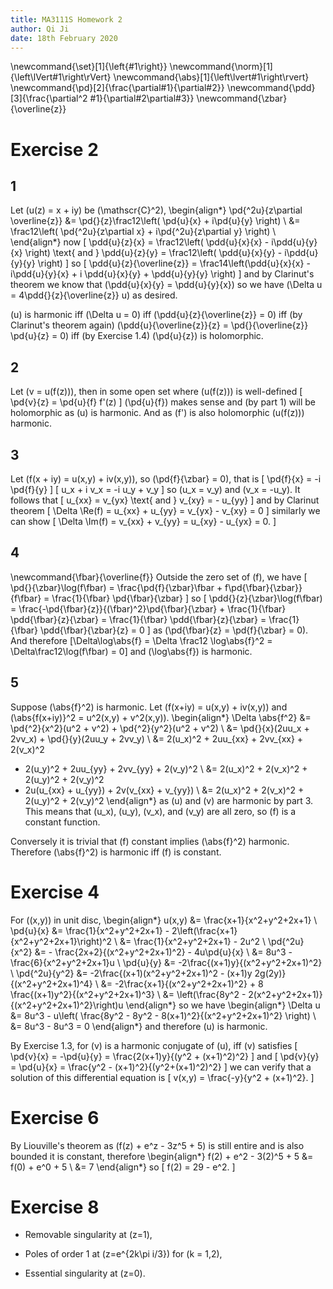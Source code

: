 ```yaml
---
title: MA3111S Homework 2
author: Qi Ji
date: 18th February 2020
---
```


\newcommand{\set}[1]{\left\{#1\right\}}
\newcommand{\norm}[1]{\left\lVert#1\right\rVert}
\newcommand{\abs}[1]{\left\lvert#1\right\rvert}
\newcommand{\pd}[2]{\frac{\partial#1}{\partial#2}}
\newcommand{\pdd}[3]{\frac{\partial^2 #1}{\partial#2\partial#3}}
\newcommand{\zbar}{\overline{z}}

# Exercise 2

## 1

Let \(u(z) = x + iy\) be \(\mathscr{C}^2\),
\begin{align*}
\pd{^2u}{z\partial \overline{z}}
&= \pd{}{z}\frac12\left( \pd{u}{x} + i\pd{u}{y} \right) \\
&= \frac12\left( \pd{^2u}{z\partial x} + i\pd{^2u}{z\partial y} \right) \\
\end{align*}
now
\[
\pdd{u}{z}{x} = \frac12\left( \pdd{u}{x}{x} - i\pdd{u}{y}{x} \right)
\text{ and }
\pdd{u}{z}{y} = \frac12\left( \pdd{u}{x}{y} - i\pdd{u}{y}{y} \right)
\]
so
\[
\pdd{u}{z}{\overline{z}} = \frac14\left(\pdd{u}{x}{x} - i\pdd{u}{y}{x} + i \pdd{u}{x}{y} + \pdd{u}{y}{y} \right)
\]
and by Clarinut's theorem we know that \(\pdd{u}{x}{y} = \pdd{u}{y}{x}\) so we have \(\Delta u = 4\pdd{}{z}{\overline{z}} u\) as desired.

\(u\) is harmonic iff \(\Delta u = 0\) iff \(\pdd{u}{z}{\overline{z}} = 0\) iff (by Clarinut's theorem again) \(\pdd{u}{\overline{z}}{z} = \pd{}{\overline{z}} \pd{u}{z} = 0\)
iff (by Exercise 1.4\) \(\pd{u}{z}\) is holomorphic.

## 2

Let \(v = u(f(z))\), then in some open set where \(u(f(z))\) is well-defined
\[ \pd{v}{z} = \pd{u}{f} f'(z) \]
\(\pd{u}{f}\) makes sense and (by part 1) will be holomorphic as \(u\) is harmonic.
And as \(f'\) is also holomorphic \(u(f(z))\) harmonic.

## 3

Let \(f(x + iy) = u(x,y) + iv(x,y)\), so \(\pd{f}{\zbar} = 0\), that is
\[ \pd{f}{x} = -i \pd{f}{y} \]
\[ u_x + i v_x = -i u_y + v_y \]
so \(u_x = v_y\) and \(v_x = -u_y\).
It follows that
\[ u_{xx} = v_{yx} \text{ and } v_{xy} = - u_{yy} \]
and by Clarinut theorem
\[ \Delta \Re(f) = u_{xx} + u_{yy} = v_{yx} - v_{xy} = 0 \]
similarly we can show
\[ \Delta \Im(f) = v_{xx} + v_{yy} = u_{xy} - u_{yx} = 0. \]

## 4

\newcommand{\fbar}{\overline{f}}
Outside the zero set of \(f\), we have
\[
\pd{}{\zbar}\log(f\fbar) = \frac{\pd{f}{\zbar}\fbar + f\pd{\fbar}{\zbar}}{f\fbar} = \frac{1}{\fbar} \pd{\fbar}{\zbar}
\]
so
\[
\pdd{}{z}{\zbar}\log(f\fbar) = \frac{-\pd{\fbar}{z}}{(\fbar)^2}\pd{\fbar}{\zbar} + \frac{1}{\fbar} \pdd{\fbar}{z}{\zbar}
= \frac{1}{\fbar} \pdd{\fbar}{z}{\zbar}
= \frac{1}{\fbar} \pdd{\fbar}{\zbar}{z} = 0
\]
as \(\pd{\fbar}{z} = \pd{f}{\zbar} = 0\).
And therefore
\[\Delta\log\abs{f} = \Delta \frac12 \log\abs{f}^2 = \Delta\frac12\log(f\fbar) = 0\]
and \(\log\abs{f}\) is harmonic.

## 5

Suppose \(\abs{f}^2\) is harmonic.
Let \(f(x+iy) = u(x,y) + iv(x,y)\) and \(\abs{f(x+iy)}^2 = u^2(x,y) + v^2(x,y)\).
\begin{align*}
\Delta \abs{f^2}
&= \pd{^2}{x^2}(u^2 + v^2) + \pd{^2}{y^2}(u^2 + v^2) \\
&= \pd{}{x}(2uu_x + 2vv_x) + \pd{}{y}(2uu_y + 2vv_y) \\
&= 2(u_x)^2 + 2uu_{xx} + 2vv_{xx} + 2(v_x)^2
 + 2(u_y)^2 + 2uu_{yy} + 2vv_{yy} + 2(v_y)^2 \\
&= 2(u_x)^2 + 2(v_x)^2 + 2(u_y)^2 + 2(v_y)^2
+ 2u(u_{xx} + u_{yy}) + 2v(v_{xx} + v_{yy}) \\
&= 2(u_x)^2 + 2(v_x)^2 + 2(u_y)^2 + 2(v_y)^2
\end{align*}
as \(u\) and \(v\) are harmonic by part 3.
This means that \(u_x\), \(u_y\), \(v_x\), and \(v_y\) are all zero, so \(f\) is a constant function.

Conversely it is trivial that \(f\) constant implies \(\abs{f}^2\) harmonic.
Therefore \(\abs{f}^2\) is harmonic iff \(f\) is constant.


# Exercise 4

For \((x,y)\) in unit disc,
\begin{align*}
u(x,y) &= \frac{x+1}{x^2+y^2+2x+1} \\
\pd{u}{x} &= \frac{1}{x^2+y^2+2x+1} - 2\left(\frac{x+1}{x^2+y^2+2x+1}\right)^2 \\
&= \frac{1}{x^2+y^2+2x+1} - 2u^2 \\
\pd{^2u}{x^2} &= - \frac{2x+2}{(x^2+y^2+2x+1)^2} - 4u\pd{u}{x} \\
&= 8u^3 - \frac{6}{x^2+y^2+2x+1}u \\
\pd{u}{y} &= -2\frac{(x+1)y}{(x^2+y^2+2x+1)^2} \\
\pd{^2u}{y^2} &= -2\frac{(x+1)(x^2+y^2+2x+1)^2 - (x+1)y 2g(2y)}{(x^2+y^2+2x+1)^4} \\
&= -2\frac{x+1}{(x^2+y^2+2x+1)^2} + 8 \frac{(x+1)y^2}{(x^2+y^2+2x+1)^3} \\
&= \left(\frac{8y^2 - 2(x^2+y^2+2x+1)}{(x^2+y^2+2x+1)^2}\right)u
\end{align*}
so we have
\begin{align*}
\Delta u &= 8u^3 - u\left( \frac{8y^2 - 8y^2 - 8(x+1)^2}{(x^2+y^2+2x+1)^2} \right) \\
&= 8u^3 - 8u^3 = 0
\end{align*}
and therefore \(u\) is harmonic.

By Exercise 1.3, for \(v\) is a harmonic conjugate of \(u\), iff \(v\) satisfies
\[ \pd{v}{x} = -\pd{u}{y} = \frac{2(x+1)y}{(y^2 + (x+1)^2)^2} \]
and
\[ \pd{v}{y} = \pd{u}{x} = \frac{y^2 - (x+1)^2}{(y^2+(x+1)^2)^2} \]
we can verify that a solution of this differential equation is
\[ v(x,y) = \frac{-y}{y^2 + (x+1)^2}. \]

# Exercise 6

By Liouville's theorem as \(f(z) + e^z - 3z^5 + 5\) is still entire and is also bounded it is constant, therefore
\begin{align*}
f(2) + e^2 - 3(2)^5 + 5 &= f(0) + e^0 + 5 \\
&= 7
\end{align*}
so
\[ f(2) = 29 - e^2. \]

# Exercise 8

* Removable singularity at \(z=1\),

* Poles of order 1 at \(z=e^{2k\pi i/3}\) for \(k = 1,2\),

* Essential singularity at \(z=0\).
